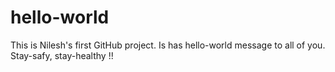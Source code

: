 # hello-world
This is Nilesh's first GitHub project.
Is has hello-world message to all of you.
Stay-safy, stay-healthy !!

